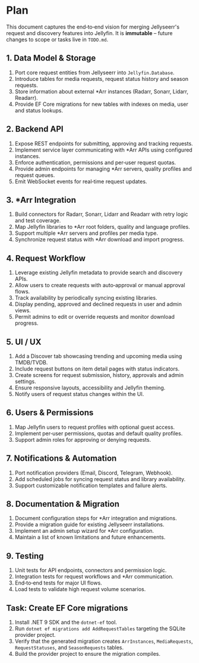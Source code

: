 # Plan

This document captures the end‑to‑end vision for merging Jellyseerr's request
and discovery features into Jellyfin. It is **immutable** – future changes to
scope or tasks live in `TODO.md`.

## 1. Data Model & Storage
1. Port core request entities from Jellyseerr into `Jellyfin.Database`.
2. Introduce tables for media requests, request status history and season
   requests.
3. Store information about external *Arr instances (Radarr, Sonarr, Lidarr,
   Readarr).
4. Provide EF Core migrations for new tables with indexes on media, user and
   status lookups.

## 2. Backend API
1. Expose REST endpoints for submitting, approving and tracking requests.
2. Implement service layer communicating with *Arr APIs using configured
   instances.
3. Enforce authentication, permissions and per‑user request quotas.
4. Provide admin endpoints for managing *Arr servers, quality profiles and
   request queues.
5. Emit WebSocket events for real‑time request updates.

## 3. *Arr Integration
1. Build connectors for Radarr, Sonarr, Lidarr and Readarr with retry logic and
   test coverage.
2. Map Jellyfin libraries to *Arr root folders, quality and language profiles.
3. Support multiple *Arr servers and profiles per media type.
4. Synchronize request status with *Arr download and import progress.

## 4. Request Workflow
1. Leverage existing Jellyfin metadata to provide search and discovery APIs.
2. Allow users to create requests with auto‑approval or manual approval flows.
3. Track availability by periodically syncing existing libraries.
4. Display pending, approved and declined requests in user and admin views.
5. Permit admins to edit or override requests and monitor download progress.

## 5. UI / UX
1. Add a Discover tab showcasing trending and upcoming media using TMDB/TVDB.
2. Include request buttons on item detail pages with status indicators.
3. Create screens for request submission, history, approvals and admin settings.
4. Ensure responsive layouts, accessibility and Jellyfin theming.
5. Notify users of request status changes within the UI.

## 6. Users & Permissions
1. Map Jellyfin users to request profiles with optional guest access.
2. Implement per‑user permissions, quotas and default quality profiles.
3. Support admin roles for approving or denying requests.

## 7. Notifications & Automation
1. Port notification providers (Email, Discord, Telegram, Webhook).
2. Add scheduled jobs for syncing request status and library availability.
3. Support customizable notification templates and failure alerts.

## 8. Documentation & Migration
1. Document configuration steps for *Arr integration and migrations.
2. Provide a migration guide for existing Jellyseerr installations.
3. Implement an admin setup wizard for *Arr configuration.
4. Maintain a list of known limitations and future enhancements.

## 9. Testing
1. Unit tests for API endpoints, connectors and permission logic.
2. Integration tests for request workflows and *Arr communication.
3. End‑to‑end tests for major UI flows.
4. Load tests to validate high request volume scenarios.

## Task: Create EF Core migrations
1. Install .NET 9 SDK and the `dotnet-ef` tool.
2. Run `dotnet ef migrations add AddRequestTables` targeting the SQLite provider project.
3. Verify that the generated migration creates `ArrInstances`, `MediaRequests`, `RequestStatuses`, and `SeasonRequests` tables.
4. Build the provider project to ensure the migration compiles.
